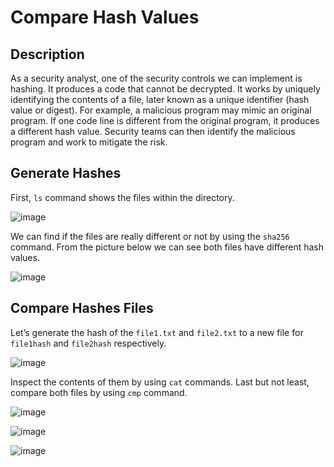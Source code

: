 
# Compare Hash Values

## Description
As a security analyst, one of the security controls we can implement is hashing. It produces a code that cannot be decrypted. It works by uniquely identifying the contents of a file, later
known as a unique identifier (hash value or digest). For example, a malicious program may mimic an original program. If one code line is different from the original program, it produces a different hash value. Security teams can then identify the malicious program and work to mitigate the risk.

## Generate Hashes
First, `ls` command shows the files within the directory.

![image](https://github.com/user-attachments/assets/2c142168-759a-4454-8b3f-a0ba71a735b7)

We can find if the files are really different or not by using the `sha256` command. From the picture below we can see both files have different hash values.

![image](https://github.com/user-attachments/assets/b3bd0f9e-4d55-4b85-b173-2a4ac7e93d38)

## Compare Hashes Files
Let’s generate the hash of the `file1.txt` and `file2.txt` to a new file for `file1hash` and `file2hash` respectively.  

![image](https://github.com/user-attachments/assets/df7a124a-d159-4a02-ae6e-92499ea2dca2)

Inspect the contents of them by using `cat` commands. Last but not least, compare both files by using `cmp` command.

![image](https://github.com/user-attachments/assets/d7417c54-0e46-46f6-8cf3-db92c873538f)

![image](https://github.com/user-attachments/assets/a5240c79-bf75-45ae-aa85-81c15b05452f)

![image](https://github.com/user-attachments/assets/4afa463d-c9c1-4480-b518-85e7165c2987)
